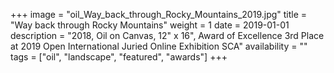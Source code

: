 +++
image = "oil_Way_back_through_Rocky_Mountains_2019.jpg"
title = "Way back through Rocky Mountains"
weight = 1
date = 2019-01-01
description = "2018, Oil on Canvas, 12\" x 16\", Award of Excellence 3rd Place at 2019 Open International Juried Online Exhibition SCA"
availability = ""
tags = ["oil", "landscape", "featured", "awards"]
+++

